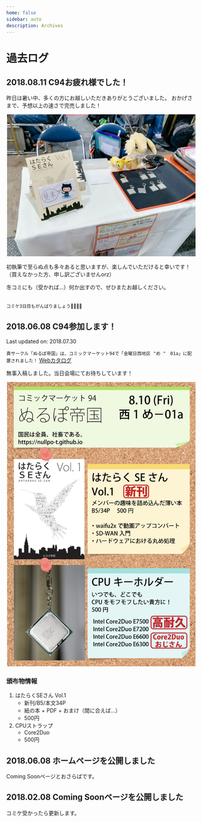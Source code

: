 ```yaml
---
home: false
sidebar: auto
description: Archives
---
```


# 過去ログ

## 2018.08.11 C94お疲れ様でした！
昨日は暑い中、多くの方にお越しいただきありがとうございました。
おかげさまで、予想以上の速さで完売しました！

<center>
<img src="./c94-setsuei.jpg" alt="c94-setsuei" width="500px" />
</center>

初執筆で至らぬ点も多々あると思いますが、楽しんでいただけると幸いです！
（買えなかった方、申し訳ございませんorz）

冬コミにも（受かれば...）何か出すので、ぜひまたお越しください。

<br>
<small>コミケ3日目もがんばりましょう📕📙📘📗</small>

## 2018.06.08 C94参加します！

Last updated on: 2018.07.30

`貴サークル「ぬるぽ帝国」は、コミックマーケット94で「金曜日西地区 "め "　01a」に配置されました！`
[Webカタログ](https://webcatalog.circle.ms/Circle/13916745)

無事入稿しました。当日会場にてお待ちしています！

<center>
<img src="./c94-oshinagaki.png" alt="c94-oshinagaki.png" width="500px" />
</center>

### 頒布物情報

1. はたらくSEさん Vol.1
    - 新刊/B5/本文34P
    - 紙の本 + PDF + おまけ（間に合えば...）
    - 500円
2. CPUストラップ
    - Core2Duo
    - 500円

## 2018.06.08 ホームページを公開しました

Coming Soonページとおさらばです。

## 2018.02.08 Coming Soonページを公開しました

コミケ受かったら更新します。
